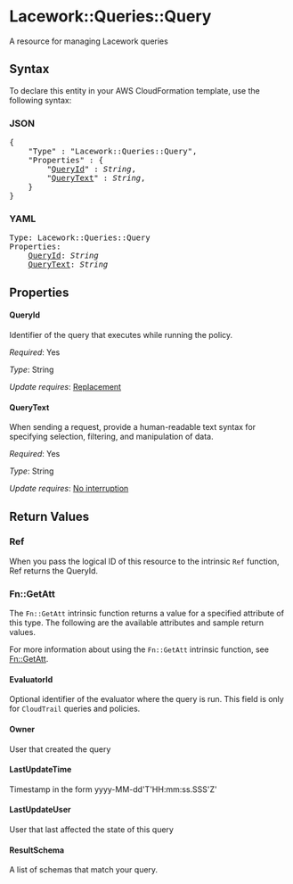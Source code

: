 # Lacework::Queries::Query

A resource for managing Lacework queries

## Syntax

To declare this entity in your AWS CloudFormation template, use the following syntax:

### JSON

<pre>
{
    "Type" : "Lacework::Queries::Query",
    "Properties" : {
        "<a href="#queryid" title="QueryId">QueryId</a>" : <i>String</i>,
        "<a href="#querytext" title="QueryText">QueryText</a>" : <i>String</i>,
    }
}
</pre>

### YAML

<pre>
Type: Lacework::Queries::Query
Properties:
    <a href="#queryid" title="QueryId">QueryId</a>: <i>String</i>
    <a href="#querytext" title="QueryText">QueryText</a>: <i>String</i>
</pre>

## Properties

#### QueryId

Identifier of the query that executes while running the  policy.

_Required_: Yes

_Type_: String

_Update requires_: [Replacement](https://docs.aws.amazon.com/AWSCloudFormation/latest/UserGuide/using-cfn-updating-stacks-update-behaviors.html#update-replacement)

#### QueryText

When sending a request, provide a human-readable text syntax for specifying selection, filtering, and manipulation of data.

_Required_: Yes

_Type_: String

_Update requires_: [No interruption](https://docs.aws.amazon.com/AWSCloudFormation/latest/UserGuide/using-cfn-updating-stacks-update-behaviors.html#update-no-interrupt)

## Return Values

### Ref

When you pass the logical ID of this resource to the intrinsic `Ref` function, Ref returns the QueryId.

### Fn::GetAtt

The `Fn::GetAtt` intrinsic function returns a value for a specified attribute of this type. The following are the available attributes and sample return values.

For more information about using the `Fn::GetAtt` intrinsic function, see [Fn::GetAtt](https://docs.aws.amazon.com/AWSCloudFormation/latest/UserGuide/intrinsic-function-reference-getatt.html).

#### EvaluatorId

Optional identifier of the evaluator where the query is run. This field is only for `CloudTrail` queries and policies.

#### Owner

User that created the query

#### LastUpdateTime

Timestamp in the form yyyy-MM-dd'T'HH:mm:ss.SSS'Z'

#### LastUpdateUser

User that last affected the state of this query

#### ResultSchema

A list of schemas that match your query.

